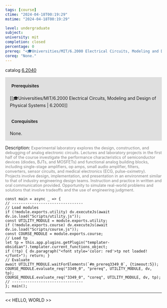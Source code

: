```yaml
---
tags: [course]
ctime: "2024-04-18T00:19:29"
mstime: "2024-04-18T00:19:29"

level: undergraduate
subject: 
university: mit
completion: closed
percentage: 0
prereq: "<🎓Universities/MIT/6.2000 Electrical Circuits, Modeling and Design of Physical Systems>"
coreq: "None."
---
```


catalog [6.2040](http://student.mit.edu/catalog/m6b.html#6.2040)

<span style="display: block; padding: 15px; background-color: rgb(100, 100, 100, 0.2);"><font id="m_prereq3349_0" style="display: block; font-family: Arial, sans-serif; font-weight: bold; padding: 5px">Prerequisites</font><br><span id="prereq3349_0">[[🎓Universities/MIT/6.2000 Electrical Circuits, Modeling and Design of Physical Systems | 6.2000]]</span></span>
<span style="display: block; padding: 15px; background-color: rgb(100, 100, 100, 0.2);"><font id="m_coreq3349_0" style="display: block; font-family: Arial, sans-serif; font-weight: bold; padding: 5px">Corequisites</font><br><span id="coreq3349_0">None.</span></span>

<font style="">Description:</font>
<font style="color: grey; font-size: 0.8rem;">Experimental laboratory explores the design, construction, and debugging of analog electronic circuits. Lectures and laboratory projects in the first half of the course investigate the performance characteristics of semiconductor devices (diodes, BJTs, and MOSFETs) and functional analog building blocks, including single-stage amplifiers, op amps, small audio amplifier, filters, converters, sensor circuits, and medical electronics (ECG, pulse-oximetry). Projects involve design, implementation, and presentation in an environment similar to that of industry engineering design teams. Instruction and practice in written and oral communication provided. Opportunity to simulate real-world problems and solutions that involve tradeoffs and the use of engineering judgment.</font>

```dataviewjs
const main = async _ => {
// --------------------------------
// Load modules
if (!module.exports.utility) dv.executeJs(await dv.io.load("Scripts/utility.js"));
const UTILITY_MODULE = module.exports.utility;
if (!module.exports.course) dv.executeJs(await dv.io.load("Scripts/course.js"));
const COURSE_MODULE = module.exports.course;
// Load tp
let tp = this.app.plugins.getPlugin("templater-obsidian").templater.current_functions_object;
if (!tp) { dv.paragraph("<font style='color: red'>tp not loaded!</font>"); return; }
// Evaluate
await UTILITY_MODULE.waitForElements(`#m_prereq3349_0`, {timeout:5});
COURSE_MODULE.evaluate_req("3349_0", "prereq", UTILITY_MODULE, dv, tp);
COURSE_MODULE.evaluate_req("3349_0", "coreq", UTILITY_MODULE, dv, tp);
// --------------------------------
}; main();
```

---

<< HELLO, WORLD >>
